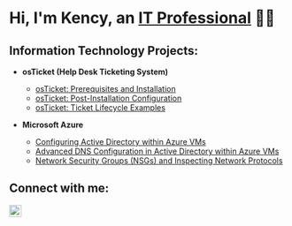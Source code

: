 <h1>Hi, I'm Kency, an <a href="https://linkedin.com/in/kency-francois">IT Professional</a> 👋🏾</h1>

<h2>Information Technology Projects:</h2>

- **osTicket (Help Desk Ticketing System)**  
  - [osTicket: Prerequisites and Installation](https://github.com/kfran127/osticket-prereqs)  
  - [osTicket: Post-Installation Configuration](https://github.com/kfran127/post-install-config)  
  - [osTicket: Ticket Lifecycle Examples](https://github.com/kfran127/ticket-lifecycle)
  
- **Microsoft Azure**  
  - [Configuring Active Directory within Azure VMs](https://github.com/kfran127/configure-ad)  
  - [Advanced DNS Configuration in Active Directory within Azure VMs](https://github.com/kfran127/advanced-dns-configuration)  
  - [Network Security Groups (NSGs) and Inspecting Network Protocols](https://github.com/kfran127/azure-network-protocols)

<h2>Connect with me:</h2>

<a href="https://www.linkedin.com/in/kency-francois" target="_blank">
  <img src="https://cdn.jsdelivr.net/npm/simple-icons@v3/icons/linkedin.svg" alt="LinkedIn" width="22px" style="vertical-align:middle;">
</a>
